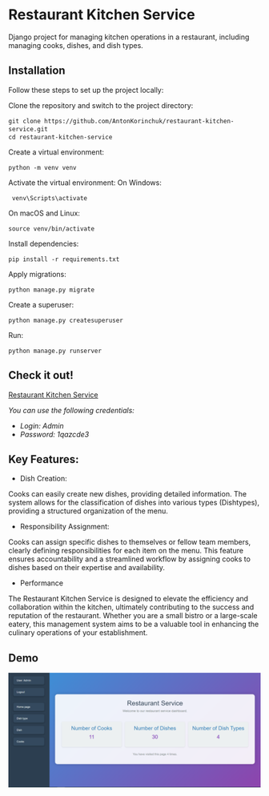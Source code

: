 # Restaurant Kitchen Service

Django project for managing kitchen operations in a restaurant, including managing cooks, dishes, and dish types.


## Installation
Follow these steps to set up the project locally:


Clone the repository and switch to the project directory:
```shell
git clone https://github.com/AntonKorinchuk/restaurant-kitchen-service.git
cd restaurant-kitchen-service
```

Create a virtual environment:
```shell
python -m venv venv
```

Activate the virtual environment:
On Windows:
```shell
 venv\Scripts\activate
 ```
On macOS and Linux:
```shell
source venv/bin/activate
```

Install dependencies:
```shell
pip install -r requirements.txt
```

Apply migrations:
```shell
python manage.py migrate
```

Create a superuser:
```shell
python manage.py createsuperuser
```

Run:
```shell
python manage.py runserver
```

## Check it out!

[Restaurant Kitchen Service](https://restaurant-kitchen-service-u7vs.onrender.com/)


<i>You can use the following credentials:</i>

* <i>Login: Admin</i>
* <i>Password: 1qazcde3</i>

## Key Features:

* Dish Creation:

Cooks can easily create new dishes, providing detailed information.
The system allows for the classification of dishes into various types (Dishtypes), providing a structured organization of the menu.

* Responsibility Assignment:

Cooks can assign specific dishes to themselves or fellow team members, clearly defining responsibilities for each item on the menu.
This feature ensures accountability and a streamlined workflow by assigning cooks to dishes based on their expertise and availability.

* Performance 

The Restaurant Kitchen Service is designed to elevate the efficiency and collaboration within the kitchen, ultimately contributing to the success and reputation of the restaurant. Whether you are a small bistro or a large-scale eatery, this management system aims to be a valuable tool in enhancing the culinary operations of your establishment.

## Demo
![Website Interface](demo.png)
